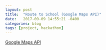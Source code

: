 ```yaml
---
layout: post
title:  "Route to School (Google Maps API)"
date:   2017-09-09 14:55:21 -0400
categories: blog
tags: [project, hackathon]
---
```



[Google Maps API](https://cdn.rawgit.com/percytran96/google-map-api/ba4f7c53/RouteToSchool.html)
